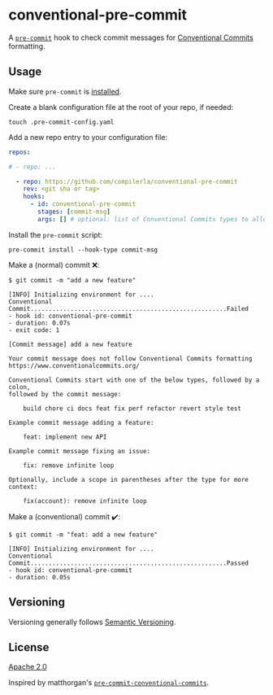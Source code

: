 # conventional-pre-commit

A [`pre-commit`](https://pre-commit.com) hook to check commit messages for
[Conventional Commits](https://conventionalcommits.org) formatting.

## Usage

Make sure `pre-commit` is [installed](https://pre-commit.com#install).

Create a blank configuration file at the root of your repo, if needed:

```console
touch .pre-commit-config.yaml
```

Add a new repo entry to your configuration file:

```yaml
repos:

# - repo: ...

  - repo: https://github.com/compilerla/conventional-pre-commit
    rev: <git sha or tag>
    hooks:
      - id: conventional-pre-commit
        stages: [commit-msg]
        args: [] # optional: list of Conventional Commits types to allow
```

Install the `pre-commit` script:

```console
pre-commit install --hook-type commit-msg
```

Make a (normal) commit :x::

```console
$ git commit -m "add a new feature"

[INFO] Initializing environment for ....
Conventional Commit......................................................Failed
- hook id: conventional-pre-commit
- duration: 0.07s
- exit code: 1

[Commit message] add a new feature

Your commit message does not follow Conventional Commits formatting
https://www.conventionalcommits.org/

Conventional Commits start with one of the below types, followed by a colon,
followed by the commit message:

    build chore ci docs feat fix perf refactor revert style test

Example commit message adding a feature:

    feat: implement new API

Example commit message fixing an issue:

    fix: remove infinite loop

Optionally, include a scope in parentheses after the type for more context:

    fix(account): remove infinite loop
```

Make a (conventional) commit :heavy_check_mark::

```console
$ git commit -m "feat: add a new feature"

[INFO] Initializing environment for ....
Conventional Commit......................................................Passed
- hook id: conventional-pre-commit
- duration: 0.05s
```

## Versioning

Versioning generally follows [Semantic Versioning](https://semver.org/).

## License

[Apache 2.0](LICENSE)

Inspired by matthorgan's [`pre-commit-conventional-commits`](https://github.com/matthorgan/pre-commit-conventional-commits).
